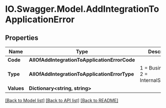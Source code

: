 # IO.Swagger.Model.AddIntegrationToApplicationError
## Properties

Name | Type | Description | Notes
------------ | ------------- | ------------- | -------------
**Code** | **AllOfAddIntegrationToApplicationErrorCode** |  | [optional] 
**Type** | **AllOfAddIntegrationToApplicationErrorType** |   1 &#x3D; BusinessLogic  2 &#x3D; InternalServerError | [optional] 
**Values** | **Dictionary&lt;string, string&gt;** |  | [optional] 

[[Back to Model list]](../README.md#documentation-for-models) [[Back to API list]](../README.md#documentation-for-api-endpoints) [[Back to README]](../README.md)

